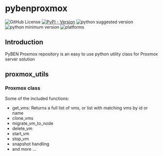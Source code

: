# pybenproxmox

![GitHub License](https://img.shields.io/github/license/DarkFlameBEN/pybenproxmox)
[![PyPI - Version](https://img.shields.io/pypi/v/pybenproxmox)](https://pypi.org/project/pybenproxmox/)
![python suggested version](https://img.shields.io/badge/python-3.12.5-red.svg)
![python minimum version](https://img.shields.io/badge/python(min)-3.10+-red.svg)
![platforms](https://img.shields.io/badge/Platforms-Linux%20|%20Windows%20|%20Mac%20-purple.svg)

## Introduction
PyBEN Proxmox repository is an easy to use python utility class for Proxmox server solution

## proxmox_utils

### Proxmox class
Some of the included functions:
 - get_vms: Returns a full list of vms, or list with matching vms by id or name
 - clone_vms
 - migrate_vm_to_node
 - delete_vm
 - start_vm
 - stop_vm
 - snapshot handling
 - and more ...